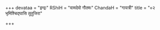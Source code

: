 +++
devataa = "इन्द्रः"
RShiH = "वामदेवो गौतमः"
ChandaH = "गायत्री"
title = "०२ भृमिश्चिद्घासि तूतुजिरा"

+++
